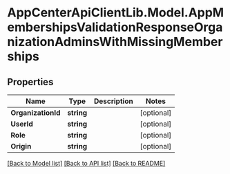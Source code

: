 # AppCenterApiClientLib.Model.AppMembershipsValidationResponseOrganizationAdminsWithMissingMemberships
## Properties

Name | Type | Description | Notes
------------ | ------------- | ------------- | -------------
**OrganizationId** | **string** |  | [optional] 
**UserId** | **string** |  | [optional] 
**Role** | **string** |  | [optional] 
**Origin** | **string** |  | [optional] 

[[Back to Model list]](../README.md#documentation-for-models) [[Back to API list]](../README.md#documentation-for-api-endpoints) [[Back to README]](../README.md)

